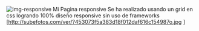 ![img-responsive](https://user-images.githubusercontent.com/32874772/38583412-8cffe354-3cd8-11e8-9106-0104a1b3769d.png)
Mi Pagina responsive
Se ha realizado usando un grid en css
logrando 100% diseño responsive sin uso de frameworks
[http://subefotos.com/ver/?453073f5a383d18f012daf616c154987o.jpg
]

